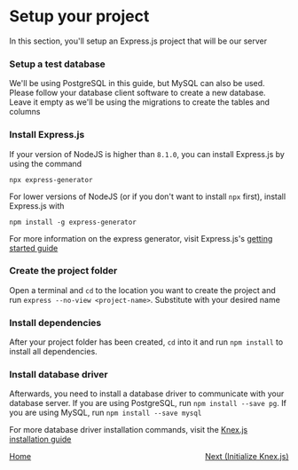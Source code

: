 # Setup your project

In this section, you'll setup an Express.js project that will be our server

### Setup a test database

We'll be using PostgreSQL in this guide, but MySQL can also be used. Please follow your database
client software to create a new database. Leave it empty as we'll be using the migrations to create
the tables and columns

### Install Express.js

If your version of NodeJS is higher than `8.1.0`, you can install Express.js by using the command

```
npx express-generator
```

For lower versions of NodeJS (or if you don't want to install `npx` first), install Express.js with

```
npm install -g express-generator
```

For more information on the express generator, visit Express.js's
[getting started guide](https://expressjs.com/en/starter/generator.html)

### Create the project folder

Open a terminal and `cd` to the location you want to create the project and run
`express --no-view <project-name>`. Substitute **<project-name>** with your desired name

### Install dependencies

After your project folder has been created, `cd` into it and run `npm install` to install
all dependencies.

### Install database driver

Afterwards, you need to install a database driver to communicate with your database server. If you
are using PostgreSQL, run `npm install --save pg`. If you are using MySQL, run
`npm install --save mysql`

For more database driver installation commands, visit the
[Knex.js installation guide](http://knexjs.org/#Installation)

<div style="display: flex; justify-content: space-between;">
    <a href="./01-getting-started.md">Home</a>
    <a href="./03-initialize-knex.md">Next (Initialize Knex.js)</a>
</div>
